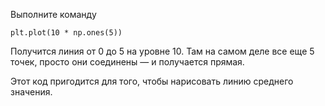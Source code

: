 Выполните команду

```
plt.plot(10 * np.ones(5))
```

Получится линия от 0 до 5 на уровне 10. Там на самом деле все еще 5 точек, просто они соединены — и получается прямая.

Этот код пригодится для того, чтобы нарисовать линию среднего значения.